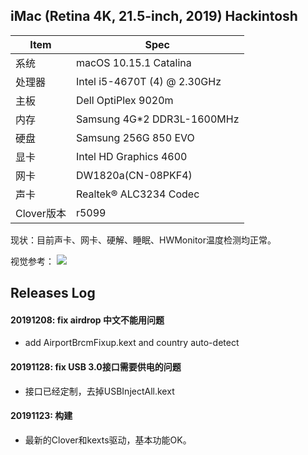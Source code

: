 ## iMac (Retina 4K, 21.5-inch, 2019) Hackintosh

| Item | Spec |
|------|------|
|系统   | macOS 10.15.1 Catalina |
|处理器 | Intel i5-4670T (4) @ 2.30GHz |
|主板   | Dell OptiPlex 9020m |
|内存   | Samsung 4G*2 DDR3L-1600MHz |
|硬盘   | Samsung 256G 850 EVO |
|显卡   | Intel HD Graphics 4600 |
|网卡   | DW1820a(CN-08PKF4) |
|声卡   | Realtek® ALC3234 Codec |
|Clover版本| r5099 |

现状：目前声卡、网卡、硬解、睡眠、HWMonitor温度检测均正常。


视觉参考：
![](https://static.chiphell.com/forum/201911/13/164831zex3mbkz96wmkj3k.jpg)

## Releases Log

#### 20191208: fix airdrop 中文不能用问题
  - add AirportBrcmFixup.kext and country auto-detect

#### 20191128: fix USB 3.0接口需要供电的问题
  - 接口已经定制，去掉USBInjectAll.kext

#### 20191123: 构建
  - 最新的Clover和kexts驱动，基本功能OK。